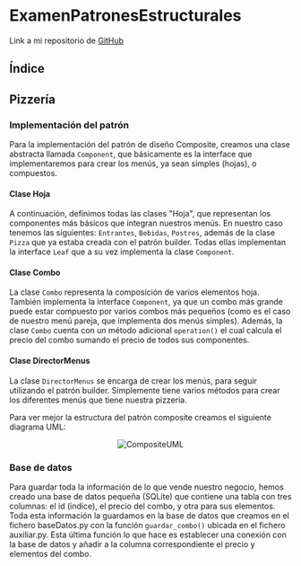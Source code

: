# ExamenPatronesEstructurales

Link a mi repositorio de [GitHub](https://github.com/pelahumi/ExamenPatronesEstructurales)

## Índice



## Pizzería

### Implementación del patrón
Para la implementación del patrón de diseño Composite, creamos una clase abstracta llamada ```Component```, que básicamente es la interface que implementaremos para crear los menús, ya sean simples (hojas), o compuestos.

#### Clase Hoja
A continuación, definimos todas las clases "Hoja", que representan los componentes más básicos que integran nuestros menús. En nuestro caso tenemos las siguientes: ```Entrantes```, ```Bebidas```, ```Postres```, además de la clase ```Pizza``` que ya estaba creada con el patrón builder. Todas ellas implementan la interface ```Leaf``` que a su vez implementa la clase ```Component```.

#### Clase Combo
La clase ```Combo``` representa la composición de varios elementos hoja. También implementa la interface ```Component```, ya que un combo más grande puede estar compuesto por varios combos más pequeños (como es el caso de nuestro menú pareja, que implementa dos menús simples). Además, la clase ```Combo``` cuenta con un método adicional ```operation()``` el cual calcula el precio del combo sumando el precio de todos sus componentes.

#### Clase DirectorMenus
La clase ```DirectorMenus``` se encarga de crear los menús, para seguir utilizando el patrón builder. Simplemente tiene varios métodos para crear los diferentes menús que tiene nuestra pizzería.

Para ver mejor la estructura del patrón composite creamos el siguiente diagrama UML:

<p align="center">
  <img src="https://github.com/pelahumi/ExamenPatronesEstructurales/assets/91721764/099fdb2a-f06e-4df3-94fd-ac97e7eea46b" alt="CompositeUML">
</p>


### Base de datos
Para guardar toda la información de lo que vende nuestro negocio, hemos creado una base de datos pequeña (SQLite) que contiene una tabla con tres columnas: el id (indice), el precio del combo, y otra para sus elementos. Toda esta información la guardamos en la base de datos que creamos en el fichero baseDatos.py con la función ```guardar_combo()``` ubicada en el fichero auxiliar.py. Esta última función lo que hace es establecer una conexión con la base de datos y añadir a la columna correspondiente el precio y elementos del combo.
